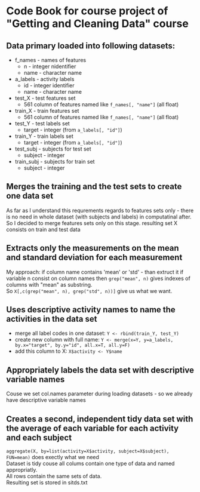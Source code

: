 Code Book for course project of "Getting and Cleaning Data" course
==================================================================

Data primary loaded into following datasets:
--------------------------------------------
- f_names - names of features
    - n - integer nidentifier
    - name - character name
- a_labels - activity labels
    - id - integer identifier
    - name - character name
- test_X - test features set
    - 561 column of features named like `f_names[, "name"]` (all float)
- train_X - train features set
    - 561 column of features named like `f_names[, "name"]` (all float)
- test_Y - test labels set
    - target - integer (from `a_labels[, "id"]`)
- train_Y - train labels set
    - target - integer (from `a_labels[, "id"]`)
- test_subj - subjects for test set
    - subject - integer
- train_subj - subjects for train set
    - subject - integer

Merges the training and the test sets to create one data set
------------------------------------------------------------
As far as I understand this requrements regards to features sets only - there
is no need in whole dataset (with subjects and labels) in computatinal after.
So I decided to merge features sets only on this stage.
resulting set X consists on train and test data

Extracts only the measurements on the mean and standard deviation for each measurement
--------------------------------------------------------------------------------------
My approach: if column name contains 'mean' or 'std' - than extruct it
if variable n consist on column names then `grep("mean", n)` gives indexes of 
columns with "mean" as substring.  
So `X[,c(grep("mean", n), grep("std", n))]` give us what we want.

Uses descriptive activity names to name the activities in the data set
----------------------------------------------------------------------
- merge all label codes in one dataset: `Y <- rbind(train_Y, test_Y)`  
- create new column with full name: `Y <- merge(x=Y, y=a_labels, by.x="target", by.y="id", all.x=T, all.y=F)`
- add this column to X: `X$activity <- Y$name`

Appropriately labels the data set with descriptive variable names
-----------------------------------------------------------------
Couse we set col.names parameter during loading datasets - so we already have 
descriptive variable names

Creates a second, independent tidy data set with the average of each variable for each activity and each subject
---------------------------------------------------------------
`aggregate(X, by=list(activity=X$activity, subject=X$subject), FUN=mean)` does 
exectly what we need  
Dataset is tidy couse all colums contain one type of data and named appropriatly.  
All rows contain the same sets of data.  
Resulting set is stored in sitds.txt